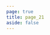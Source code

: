 ```yaml
---
page: true
title: page_21
aside: false
---
```

<script setup>
import Page from "./.vitepress/theme/components/Page.vue";
import { useData } from "vitepress";
const { theme } = useData();
const posts = theme.value.posts.slice(200,210)
</script>
<Page :posts="posts" :pageCurrent="21" :pagesNum="23" />